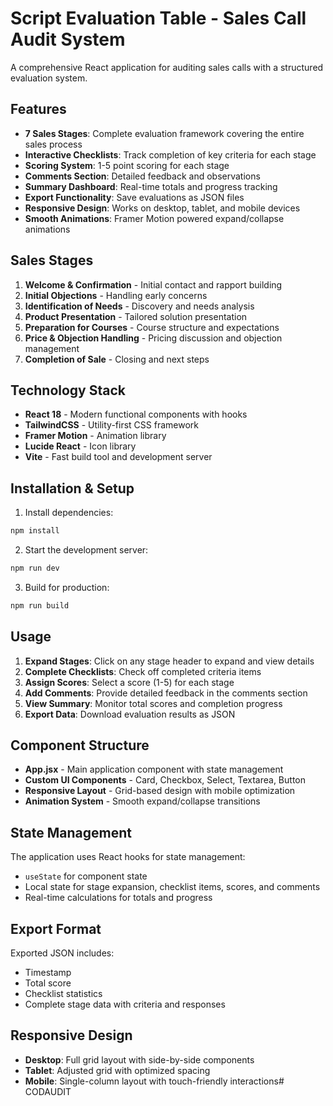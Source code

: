 # Script Evaluation Table - Sales Call Audit System

A comprehensive React application for auditing sales calls with a structured evaluation system.

## Features

- **7 Sales Stages**: Complete evaluation framework covering the entire sales process
- **Interactive Checklists**: Track completion of key criteria for each stage
- **Scoring System**: 1-5 point scoring for each stage
- **Comments Section**: Detailed feedback and observations
- **Summary Dashboard**: Real-time totals and progress tracking
- **Export Functionality**: Save evaluations as JSON files
- **Responsive Design**: Works on desktop, tablet, and mobile devices
- **Smooth Animations**: Framer Motion powered expand/collapse animations

## Sales Stages

1. **Welcome & Confirmation** - Initial contact and rapport building
2. **Initial Objections** - Handling early concerns
3. **Identification of Needs** - Discovery and needs analysis
4. **Product Presentation** - Tailored solution presentation
5. **Preparation for Courses** - Course structure and expectations
6. **Price & Objection Handling** - Pricing discussion and objection management
7. **Completion of Sale** - Closing and next steps

## Technology Stack

- **React 18** - Modern functional components with hooks
- **TailwindCSS** - Utility-first CSS framework
- **Framer Motion** - Animation library
- **Lucide React** - Icon library
- **Vite** - Fast build tool and development server

## Installation & Setup

1. Install dependencies:
```bash
npm install
```

2. Start the development server:
```bash
npm run dev
```

3. Build for production:
```bash
npm run build
```

## Usage

1. **Expand Stages**: Click on any stage header to expand and view details
2. **Complete Checklists**: Check off completed criteria items
3. **Assign Scores**: Select a score (1-5) for each stage
4. **Add Comments**: Provide detailed feedback in the comments section
5. **View Summary**: Monitor total scores and completion progress
6. **Export Data**: Download evaluation results as JSON

## Component Structure

- **App.jsx** - Main application component with state management
- **Custom UI Components** - Card, Checkbox, Select, Textarea, Button
- **Responsive Layout** - Grid-based design with mobile optimization
- **Animation System** - Smooth expand/collapse transitions

## State Management

The application uses React hooks for state management:
- `useState` for component state
- Local state for stage expansion, checklist items, scores, and comments
- Real-time calculations for totals and progress

## Export Format

Exported JSON includes:
- Timestamp
- Total score
- Checklist statistics
- Complete stage data with criteria and responses

## Responsive Design

- **Desktop**: Full grid layout with side-by-side components
- **Tablet**: Adjusted grid with optimized spacing
- **Mobile**: Single-column layout with touch-friendly interactions# CODAUDIT
